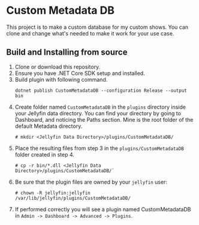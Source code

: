 # Custom Metadata DB

This project is to make a custom database for my custom shows. You can clone and change what's needed to make it work for your use case.

## Build and Installing from source

1. Clone or download this repository.
1. Ensure you have .NET Core SDK setup and installed.
1. Build plugin with following command.
    ```
    dotnet publish CustomMetadataDB --configuration Release --output bin
    ```
1. Create folder named `CustomMetadataDB` in the `plugins` directory inside your Jellyfin data
   directory. You can find your directory by going to Dashboard, and noticing the Paths section.
   Mine is the root folder of the default Metadata directory.
    ```
    # mkdir <Jellyfin Data Directory>/plugins/CustomMetadataDB/
    ```
1. Place the resulting files from step 3 in the `plugins/CustomMetadataDB` folder created in step 4.
    ```
    # cp -r bin/*.dll <Jellyfin Data Directory>/plugins/CustomMetadataDB/`
    ```
1. Be sure that the plugin files are owned by your `jellyfin` user:
    ```
    # chown -R jellyfin:jellyfin /var/lib/jellyfin/plugins/CustomMetadataDB/
    ```
1. If performed correctly you will see a plugin named CustomMetadataDB in `Admin -> Dashboard -> Advanced -> Plugins`.
